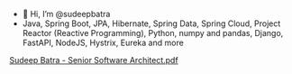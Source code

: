 - 👋 Hi, I’m @sudeepbatra
- Java, Spring Boot, JPA, Hibernate, Spring Data, Spring Cloud, Project Reactor (Reactive Programming), Python, numpy and pandas, Django, FastAPI, NodeJS, Hystrix, Eureka and more

[Sudeep Batra - Senior Software Architect.pdf](https://github.com/sudeepbatra/sudeepbatra/files/10564966/Sudeep.Batra.-.Senior.Software.Architect.pdf)
